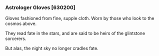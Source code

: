 ### Astrologer Gloves [630200]

Gloves fashioned from fine, supple cloth. Worn by those who look to the cosmos above.

They read fate in the stars, and are said to be heirs of the glintstone sorcerers.

But alas, the night sky no longer cradles fate.